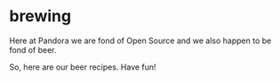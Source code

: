 brewing
=======

Here at Pandora we are fond of Open Source and we also happen to be fond of beer.

So, here are our beer recipes. Have fun!
